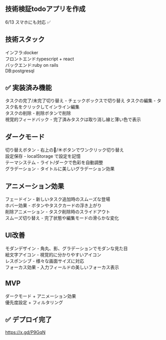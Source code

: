 ## 技術検証todoアプリを作成  

6/13 スマホにも対応 ✅

## 技術スタック  

インフラ:docker  
フロントエンド:typescript + react  
バックエンド:ruby on rails  
DB:postgresql  

## ✅ 実装済み機能  

タスクの完了/未完了切り替え - チェックボックスで切り替え 
タスクの編集 - タスク名をクリックしてインライン編集  
タスクの削除 - 削除ボタンで削除  
視覚的フィードバック - 完了済みタスクは取り消し線と薄い色で表示  

## ダークモード  

切り替えボタン - 右上の🌙/☀️ボタンでワンクリック切り替え  
設定保存 - localStorage で設定を記憶  
テーマシステム - ライト/ダークで色彩を自動調整  
グラデーション - タイトルに美しいグラデーション効果  

## アニメーション効果  

フェードイン - 新しいタスク追加時のスムーズな登場  
ホバー効果 - ボタンやタスクカードの浮き上がり  
削除アニメーション - タスク削除時のスライドアウト  
スムーズ切り替え - 完了状態や編集モードの滑らかな変化  

## UI改善  

モダンデザイン - 角丸、影、グラデーションでモダンな見た目  
絵文字アイコン - 視覚的に分かりやすいアイコン  
レスポンシブ - 様々な画面サイズに対応  
フォーカス効果 - 入力フィールドの美しいフォーカス表示  

## MVP  

ダークモード + アニメーション効果  
優先度設定 + フィルタリング  

## ✅ デプロイ完了  

https://x.gd/P9GqN
